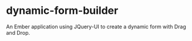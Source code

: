 # dynamic-form-builder
An Ember application using JQuery-UI to create a dynamic form with Drag and Drop.
